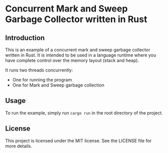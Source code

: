 # Concurrent Mark and Sweep Garbage Collector written in Rust

## Introduction

This is an example of a concurrent mark and sweep garbage collector written in Rust.
It is intended to be used in a language runtime where you have complete control over the
memory layout (stack and heap).

It runs two threads concurrently:

- One for running the program
- One for Mark and Sweep garbage collection

## Usage

To run the example, simply run `cargo run` in the root directory of the project.

## License

This project is licensed under the MIT license. See the LICENSE file for more details.